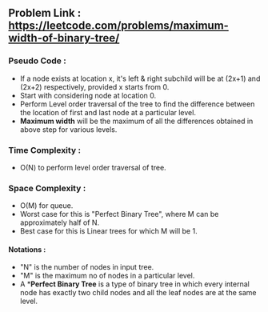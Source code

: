 ## Problem Link : https://leetcode.com/problems/maximum-width-of-binary-tree/

### Pseudo Code :
  - If a node exists at location x, it's left & right subchild will be at (2x+1) and (2x+2) respectively, provided x starts from 0.
  - Start with considering node at location 0.
  - Perform Level order traversal of the tree to find the difference between the location of first and last node at a particular level.
  - **Maximum width** will be the maximum of all the differences obtained in above step for various levels.

### Time Complexity :
  - O(N) to perform level order traversal of tree.
  
### Space Complexity :
  - O(M) for queue.
  - Worst case for this is "Perfect Binary Tree", where M can be approximately half of N.
  - Best case for this is Linear trees for which M will be 1.
  
#### Notations :
  - "N" is the number of nodes in input tree.
  - "M" is the maximum no of nodes in a particular level.
  - A ***Perfect Binary Tree** is a type of binary tree in which every internal node has exactly two child nodes and all the leaf nodes are at the same level.
